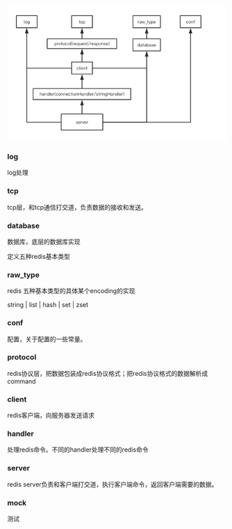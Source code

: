 
![framework](https://github.com/SwanSpouse/redis_go/blob/master/z_docs/framework/framework.png?raw=true)

### log
log处理

### tcp
tcp层，和tcp通信打交道，负责数据的接收和发送。

### database

数据库，底层的数据库实现

定义五种redis基本类型

### raw_type

redis 五种基本类型的具体某个encoding的实现

string | list | hash | set | zset

### conf
配置，关于配置的一些常量。

### protocol
redis协议层，把数据包装成redis协议格式；把redis协议格式的数据解析成command

### client
redis客户端，向服务器发送请求

### handler
处理redis命令。不同的handler处理不同的redis命令

### server
redis server负责和客户端打交道，执行客户端命令，返回客户端需要的数据。

### mock
测试